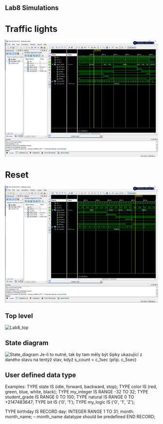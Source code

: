 ## Lab8 Simulations 

# Traffic lights
![Trafic_lights](../Screens/Lab8_traffic_lights.png)

# Reset
![Lab8_reset](../Screens/Lab8_reset.png)

## Top level
![Lab8_top](../Screens/Lab8_top_level.png)

## State diagram
![State_diagram](../Screens/Lab8_state_diagram.png)
Je-li to nutné, tak by tam měly být šipky ukazující z daného stavu na tentýž stav, když s_count < c_1sec (příp. c_5sec)
## User defined data type
Examples: 
TYPE state IS (idle, forward, backward, stop);
TYPE color IS (red, green, blue, white, black);
TYPE my_integer IS RANGE -32 TO 32;
TYPE student_grade IS RANGE 0 TO 100;
TYPE natural IS RANGE 0 TO +2147483647;
TYPE bit IS ('0', '1');
TYPE my_logic IS ('0', '1', 'Z');

TYPE birthday IS RECORD
  day: INTEGER RANGE 1 TO 31;
  month: month_name; – month_name datatype should be predefined
END RECORD;

